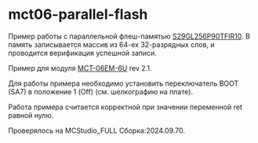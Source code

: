 # mct06-parallel-flash

Пример работы с параллельной флеш-памятью [S29GL256P90TFIR10](https://nc2.elvees.com/index.php/s/Q28SQoywRef5k8r).
В память записывается массив из 64-ех 32-разрядных слов, и проводится верификация успешной записи.

Пример для модуля [MCT-06EM-6U](https://support.elvees.com/docs/Microchips/1892VM206/Boards/) rev 2.1.

Для работы примера необходимо установить переключатель BOOT (SA7) в положение 1 (Off) (см. шелкографию на плате).

Работа примера считается корректной при значении переменной ret равной нулю.

Проверялось на MCStudio_FULL Сборка:2024.09.70.

